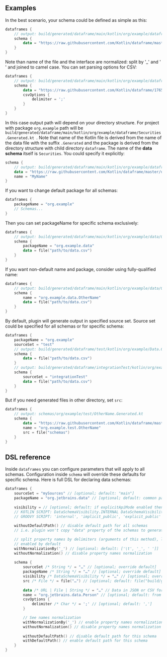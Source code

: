 [//]: # (title: Gradle plugin reference)

## Examples
In the best scenario, your schema could be defined as simple as this:
```kotlin
dataframes {
    // output: build/generated/dataframe/main/kotlin/org/example/dataframe/JetbrainsRepositories.Generated.kt
    schema {
        data = "https://raw.githubusercontent.com/Kotlin/dataframe/master/data/jetbrains_repositories.csv"
    }
}
```
Note than name of the file and the interface are normalized: split by '_' and ' ' and joined to camel case.
You can set parsing options for CSV:
```kotlin
dataframes {
    // output: build/generated/dataframe/main/kotlin/org/example/dataframe/Securities.Generated.kt
    schema {
        data = "https://raw.githubusercontent.com/Kotlin/dataframe/1765966904c5920154a4a480aa1fcff23324f477/data/securities.csv"
        csvOptions {
            delimiter = ';'
        }
    }
}
```
In this case output path will depend on your directory structure. For project with package `org.example` path will be `build/generated/dataframe/main/kotlin/org/example/dataframe/Securities.Generated.kt
`. Note that name of the Kotlin file is derived from the name of the data file with the suffix `.Generated` and the package 
is derived from the directory structure with child directory `dataframe`. The name of the **data schema** itself is `Securities`. You could specify it explicitly:
```kotlin
schema {
    // output: build/generated/dataframe/main/kotlin/org/example/dataframe/MyName.Generated.kt
    data = "https://raw.githubusercontent.com/Kotlin/dataframe/master/data/jetbrains_repositories.csv"
    name = "MyName"
}
```
If you want to change default package for all schemas:
```kotlin
dataframes {
    packageName = "org.example"
    // Schemas...
}
```
Then you can set packageName for specific schema exclusively:
```kotlin
dataframes {
    // output: build/generated/dataframe/main/kotlin/org/example/data/OtherName.Generated.kt
    schema {
        packageName = "org.example.data"
        data = file("path/to/data.csv")
    }
}
```
If you want non-default name and package, consider using fully-qualified name:
```kotlin
dataframes {
    // output: build/generated/dataframe/main/kotlin/org/example/data/OtherName.Generated.kt
    schema {
        name = "org.example.data.OtherName"
        data = file("path/to/data.csv")
    }
}
```
By default, plugin will generate output in specified source set. Source set could be specified for all schemas or for specific schema:
```kotlin
dataframes {
    packageName = "org.example"
    sourceSet = "test"
    // output: build/generated/dataframe/test/kotlin/org/example/Data.Generated.kt
    schema {
        data = file("path/to/data.csv")
    }
    // output: build/generated/dataframe/integrationTest/kotlin/org/example/Data.Generated.kt
    schema {
        sourceSet = "integrationTest"
        data = file("path/to/data.csv")
    }
}
```
But if you need generated files in other directory, set `src`:
```kotlin
dataframes {
    // output: schemas/org/example/test/OtherName.Generated.kt
    schema {
        data = "https://raw.githubusercontent.com/Kotlin/dataframe/master/data/jetbrains_repositories.csv"
        name = "org.example.test.OtherName"
        src = file("schemas")
    }
}
```

## DSL reference
Inside `dataframes` you can configure parameters that will apply to all schemas. Configuration inside `schema` will override these defaults for specific schema.
Here is full DSL for declaring data schemas:

```kotlin
dataframes {
    sourceSet = "mySources" // [optional; default: "main"]
    packageName = "org.jetbrains.data" // [optional; default: common package under source set]
    
    visibility = // [optional; default: if explicitApiMode enabled then EXPLICIT_PUBLIC, else IMPLICIT_PUBLIC]
    // KOTLIN SCRIPT: DataSchemaVisibility.INTERNAL DataSchemaVisibility.IMPLICIT_PUBLIC, DataSchemaVisibility.EXPLICIT_PUBLIC
    // GROOVY SCRIPT: 'internal', 'implicit_public', 'explicit_public'
        
    withoutDefaultPath() // disable default path for all schemas
    // i.e. plugin won't copy "data" property of the schemas to generated companion objects

    // split property names by delimiters (arguments of this method), lowercase parts and join to camel case
    // enabled by default
    withNormalizationBy('_') // [optional: default: ['\t', '_', ' ']]
    withoutNormalization() // disable property names normalization
    
    schema {
        sourceSet /* String */ = "…" // [optional; override default]
        packageName /* String */ = "…" // [optional; override default]
        visibility /* DataSchemaVisibility */ = "…" // [optional; override default]
        src /* File */ = file("…") // [optional; default: file("build/generated/dataframe/$sourceSet/kotlin")]
        
        data /* URL | File | String */ = "…" // Data in JSON or CSV formats
        name = "org.jetbrains.data.Person" // [optional; default: from filename]
        csvOptions {
            delimiter /* Char */ = ';' // [optional; default: ',']
        }

        // See names normalization
        withNormalizationBy('_') // enable property names normalization for this schema and use these delimiters
        withoutNormalization() // disable property names normalization for this schema
        
        withoutDefaultPath() // disable default path for this schema
        withDefaultPath() // enable default path for this schema
    }
}
```

